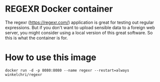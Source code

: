 # REGEXR Docker container

The regexr (https://regexr.com/) application is great for testing out regular expressions. But if you don't want to upload sensible data to a foreign web server, you might consider using a local version of this great software. So this is what the container is for.


# How to use this image

`docker run -d -p 8080:8080 --name regexr --restart=always winkelchri/regexr`
